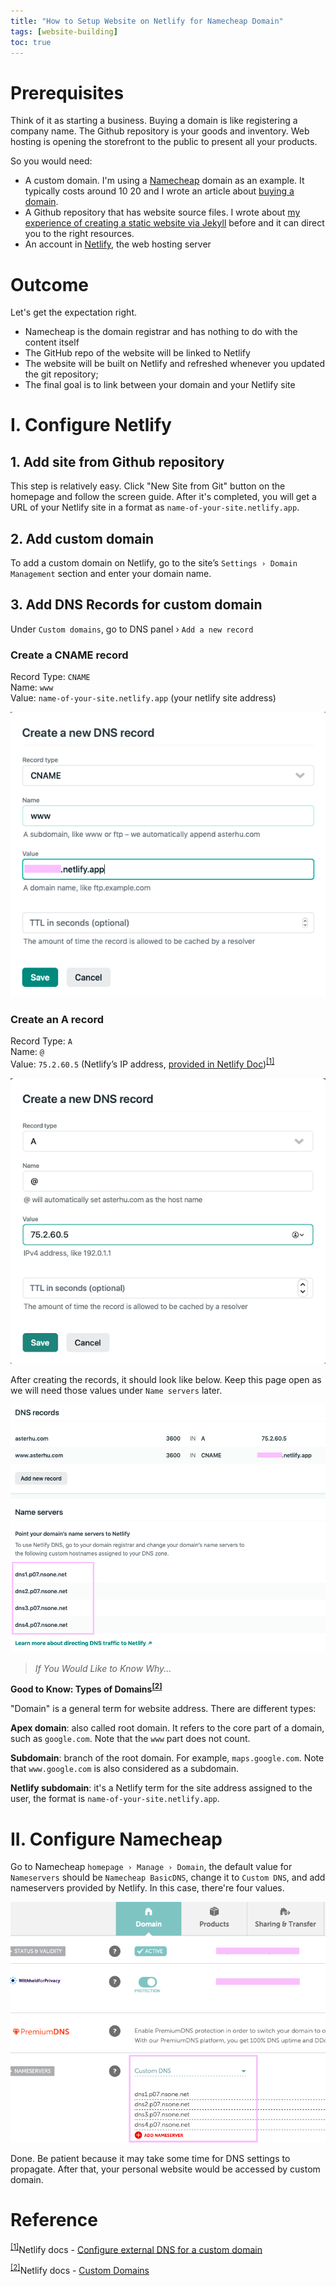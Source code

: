 ```yaml
---
title: "How to Setup Website on Netlify for Namecheap Domain"
tags: [website-building]
toc: true
---
```


# Prerequisites

Think of it as starting a business. Buying a domain is like registering a company name. The Github repository is your goods and inventory. Web hosting is opening the storefront to the public to present all your products.

So you would need:

- A custom domain. I'm using a [Namecheap](http://namecheap.com/) domain as an example. It typically costs around $10~$20 and I wrote an article about [buying a domain](/custom-domain-for-personal-website).
- A Github repository that has website source files. I wrote about [my experience of creating a static website via Jekyll](/create-site-with-jekyll) before and it can direct you to the right resources.
- An account in [Netlify](https://www.netlify.com), the web hosting server

# Outcome

Let's get the expectation right.

- Namecheap is the domain registrar and has nothing to do with the content itself
- The GitHub repo of the website will be linked to Netlify
- The website will be built on Netlify and refreshed whenever you updated the git repository;
- The final goal is to link between your domain and your Netlify site

# I. Configure Netlify

## 1. Add site from Github repository

This step is relatively easy. Click "New Site from Git" button on the homepage and follow the screen guide. After it's completed, you will get a URL of your Netlify site in a format as `name-of-your-site.netlify.app`.

## 2. Add custom domain

To add a custom domain on Netlify, go to the site’s `Settings › Domain Management` section and enter your domain name.

## 3. Add DNS Records for custom domain

Under `Custom domains`, go to DNS panel › `Add a new record`

### Create a CNAME record

Record Type: `CNAME`  
Name: `www`  
Value: `name-of-your-site.netlify.app` (your netlify site address)  

![CNAME Record](CNAME-record.png)

### Create an A record

Record Type: `A`  
Name: `@`  
Value: `75.2.60.5` (Netlify’s IP address, [provided in Netlify Doc](https://docs.netlify.com/domains-https/custom-domains/configure-external-dns/))<sup id="dns">[[1]](#reference)</sup>

![A Record](A-record.png)

After creating the records, it should look like below. Keep this page open as we will need those values under `Name servers` later.

![Records](records.png)

> *If You Would Like to Know Why...*

**Good to Know: Types of Domains<sup id="domain">[[2]](#reference)</sup>**

"Domain" is a general term for website address. There are different types:

**Apex domain**: also called root domain. It refers to the core part of a domain, such as `google.com`. Note that the `www` part does not count.

**Subdomain**: branch of the root domain. For example, `maps.google.com`. Note that `www.google.com` is also considered as a subdomain.

**Netlify subdomain**: it's a Netlify term for the site address assigned to the user, the format is `name-of-your-site.netlify.app`.

# II. Configure Namecheap

Go to Namecheap `homepage › Manage › Domain`, the default value for `Nameservers` should be `Namecheap BasicDNS`, change it to `Custom DNS`, and add nameservers provided by Netlify. In this case, there're four values.

![namecheap](namecheap.png)

Done. Be patient because it may take some time for DNS settings to propagate. After that, your personal website would be accessed by custom domain.

# Reference

<sup>[[1]](#dns)</sup>Netlify docs - [Configure external DNS for a custom domain](https://docs.netlify.com/domains-https/custom-domains/configure-external-dns/)

<sup>[[2]](#domain)</sup>Netlify docs - [Custom Domains](https://docs.netlify.com/domains-https/custom-domains/)